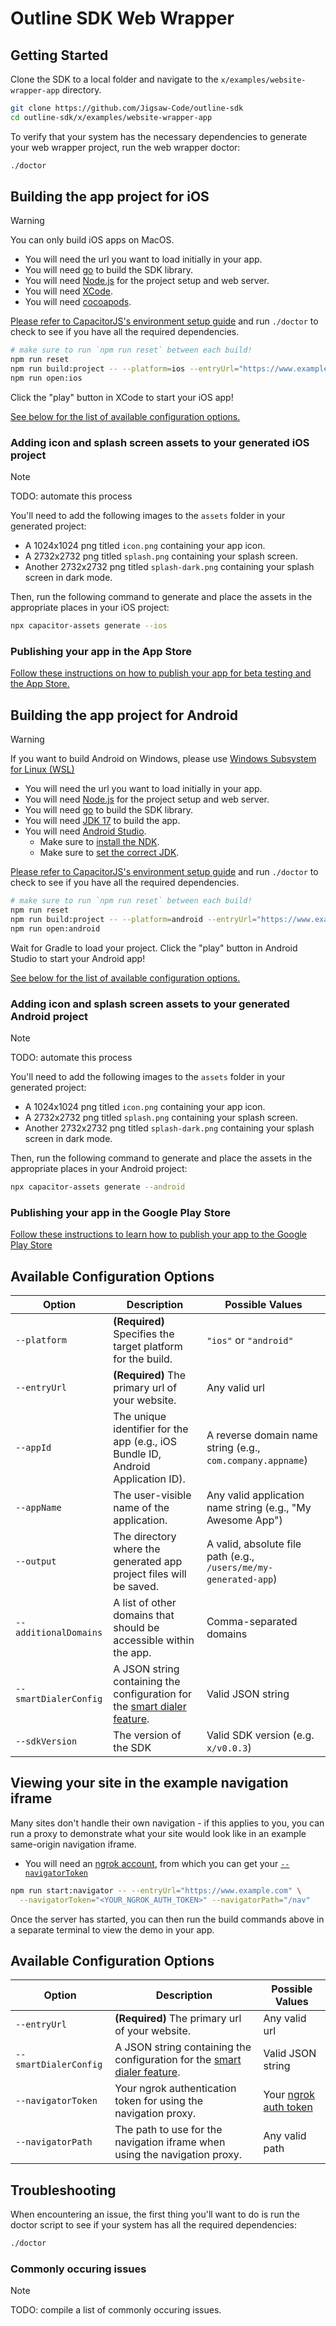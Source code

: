 # Outline SDK Web Wrapper

## Getting Started

Clone the SDK to a local folder and navigate to the `x/examples/website-wrapper-app` directory.

```sh
git clone https://github.com/Jigsaw-Code/outline-sdk
cd outline-sdk/x/examples/website-wrapper-app
```

To verify that your system has the necessary dependencies to generate your web wrapper project, run the web wrapper doctor:

```sh
./doctor
```

## Building the app project for **iOS**

> [!WARNING]
> You can only build iOS apps on MacOS.

* You will need the url you want to load initially in your app.
* You will need [go](https://golang.org/) to build the SDK library.
* You will need [Node.js](https://nodejs.org/en/) for the project setup and web server.
* You will need [XCode](https://developer.apple.com/xcode/). 
* You will need [cocoapods](https://cocoapods.org/). 

[Please refer to CapacitorJS's environment setup guide](https://capacitorjs.com/docs/getting-started/environment-setup#ios-requirements) and run `./doctor` to check to see if you have all the required dependencies.

```sh
# make sure to run `npm run reset` between each build!
npm run reset
npm run build:project -- --platform=ios --entryUrl="https://www.example.com"
npm run open:ios
```

Click the "play" button in XCode to start your iOS app!

[See below for the list of available configuration options.](#available-configuration-options)

### Adding icon and splash screen assets to your generated iOS project

> [!NOTE]
> TODO: automate this process

You'll need to add the following images to the `assets` folder in your generated project:

- A 1024x1024 png titled `icon.png` containing your app icon.
- A 2732x2732 png titled `splash.png` containing your splash screen.
- Another 2732x2732 png titled `splash-dark.png` containing your splash screen in dark mode.

Then, run the following command to generate and place the assets in the appropriate places in your iOS project:

```sh
npx capacitor-assets generate --ios
```

### Publishing your app in the App Store

[Follow these instructions on how to publish your app for beta testing and the App Store.](https://developer.apple.com/documentation/xcode/distributing-your-app-for-beta-testing-and-releases)

## Building the app project for **Android**

> [!WARNING]
> If you want to build Android on Windows, please use [Windows Subsystem for Linux (WSL)](https://learn.microsoft.com/en-us/windows/wsl/install)

* You will need the url you want to load initially in your app.
* You will need [Node.js](https://nodejs.org/en/) for the project setup and web server.
* You will need [go](https://golang.org/) to build the SDK library.
* You will need [JDK 17](https://stackoverflow.com/a/70649641) to build the app.
* You will need [Android Studio](https://developer.android.com/studio/).
  * Make sure to [install the NDK](https://developer.android.com/studio/projects/install-ndk#default-version).
  * Make sure to [set the correct JDK](https://stackoverflow.com/a/30631386).

[Please refer to CapacitorJS's environment setup guide](https://capacitorjs.com/docs/getting-started/environment-setup#android-requirements) and run `./doctor` to check to see if you have all the required dependencies.

```sh
# make sure to run `npm run reset` between each build!
npm run reset
npm run build:project -- --platform=android --entryUrl="https://www.example.com"
npm run open:android
```

Wait for Gradle to load your project. Click the "play" button in Android Studio to start your Android app!

[See below for the list of available configuration options.](#available-configuration-options)

### Adding icon and splash screen assets to your generated Android project

> [!NOTE]
> TODO: automate this process

You'll need to add the following images to the `assets` folder in your generated project:

- A 1024x1024 png titled `icon.png` containing your app icon.
- A 2732x2732 png titled `splash.png` containing your splash screen.
- Another 2732x2732 png titled `splash-dark.png` containing your splash screen in dark mode.

Then, run the following command to generate and place the assets in the appropriate places in your Android project:

```sh
npx capacitor-assets generate --android
```

### Publishing your app in the Google Play Store

[Follow these instructions to learn how to publish your app to the Google Play Store](https://developer.android.com/studio/publish)

## Available Configuration Options

| Option              | Description                                                                     | Possible Values          |
| ------------------- | ------------------------------------------------------------------------------- | ------------------------ |
| `--platform`        | **(Required)** Specifies the target platform for the build.                                    | `"ios"` or `"android"`   |
| `--entryUrl`     | **(Required)** The primary url of your website.                                             | Any valid url    |
| `--appId`           | The unique identifier for the app (e.g., iOS Bundle ID, Android Application ID). | A reverse domain name string (e.g., `com.company.appname`) |
| `--appName`         | The user-visible name of the application.                                       | Any valid application name string (e.g., "My Awesome App") |
| `--output`          | The directory where the generated app project files will be saved.              | A valid, absolute file path (e.g., `/users/me/my-generated-app`) |
| `--additionalDomains` | A list of other domains that should be accessible within the app.               | Comma-separated domains |
| `--smartDialerConfig` | A JSON string containing the configuration for the [smart dialer feature](../../smart#yaml-config-for-the-smart-dialer).       | Valid JSON string       |
| `--sdkVersion`      | The version of the SDK | Valid SDK version (e.g. `x/v0.0.3`)|

## Viewing your site in the example navigation iframe

Many sites don't handle their own navigation - if this applies to you, you can run a proxy to demonstrate what your site would look like in an example same-origin navigation iframe.

* You will need an [ngrok account](https://ngrok.com/), from which you can get your [`--navigatorToken`](https://dashboard.ngrok.com/get-started/your-authtoken)

```sh
npm run start:navigator -- --entryUrl="https://www.example.com" \
  --navigatorToken="<YOUR_NGROK_AUTH_TOKEN>" --navigatorPath="/nav"
```

Once the server has started, you can then run the build commands above in a separate terminal to view the demo in your app.

## Available Configuration Options

| Option              | Description                                                                     | Possible Values          |
| ------------------- | ------------------------------------------------------------------------------- | ------------------------ |
| `--entryUrl`     | **(Required)** The primary url of your website.                                             | Any valid url    |
| `--smartDialerConfig` | A JSON string containing the configuration for the [smart dialer feature](../../smart#yaml-config-for-the-smart-dialer).       | Valid JSON string       |
| `--navigatorToken`  | Your ngrok authentication token for using the navigation proxy.                 | Your [ngrok auth token](https://dashboard.ngrok.com/get-started/your-authtoken)    |
| `--navigatorPath`   | The path to use for the navigation iframe when using the navigation proxy. | Any valid path           |

## Troubleshooting

When encountering an issue, the first thing you'll want to do is run the doctor script to see if your system has all the required dependencies:

```sh
./doctor
```

### Commonly occuring issues

> [!NOTE]
> TODO: compile a list of commonly occuring issues.

